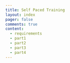 ```yaml
---
title: Self Paced Training
layout: index 
pager: false
comments: true
content:
  - requirements
  - part1
  - part2
  - part3
  - part4
---
```

